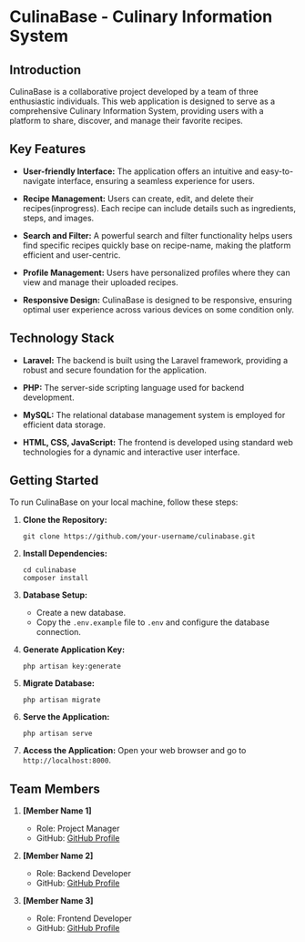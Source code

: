 # CulinaBase - Culinary Information System

## Introduction

CulinaBase is a collaborative project developed by a team of three enthusiastic individuals. This web application is designed to serve as a comprehensive Culinary Information System, providing users with a platform to share, discover, and manage their favorite recipes.

## Key Features

- **User-friendly Interface:** The application offers an intuitive and easy-to-navigate interface, ensuring a seamless experience for users.

- **Recipe Management:** Users can create, edit, and delete their recipes(inprogress). Each recipe can include details such as ingredients, steps, and images.

- **Search and Filter:** A powerful search and filter functionality helps users find specific recipes quickly base on recipe-name, making the platform efficient and user-centric.

- **Profile Management:** Users have personalized profiles where they can view and manage their uploaded recipes.

- **Responsive Design:** CulinaBase is designed to be responsive, ensuring optimal user experience across various devices on some condition only.

## Technology Stack

- **Laravel:** The backend is built using the Laravel framework, providing a robust and secure foundation for the application.

- **PHP:** The server-side scripting language used for backend development.

- **MySQL:** The relational database management system is employed for efficient data storage.

- **HTML, CSS, JavaScript:** The frontend is developed using standard web technologies for a dynamic and interactive user interface.

## Getting Started

To run CulinaBase on your local machine, follow these steps:

1. **Clone the Repository:**
   ```
   git clone https://github.com/your-username/culinabase.git
   ```

2. **Install Dependencies:**
   ```
   cd culinabase
   composer install
   ```

3. **Database Setup:**
   - Create a new database.
   - Copy the `.env.example` file to `.env` and configure the database connection.

4. **Generate Application Key:**
   ```
   php artisan key:generate
   ```

5. **Migrate Database:**
   ```
   php artisan migrate
   ```

6. **Serve the Application:**
   ```
   php artisan serve
   ```

7. **Access the Application:**
   Open your web browser and go to `http://localhost:8000`.

## Team Members

1. **[Member Name 1]**
   - Role: Project Manager
   - GitHub: [GitHub Profile](https://github.com/member1)

2. **[Member Name 2]**
   - Role: Backend Developer
   - GitHub: [GitHub Profile](https://github.com/member2)

3. **[Member Name 3]**
   - Role: Frontend Developer
   - GitHub: [GitHub Profile](https://github.com/member3)
